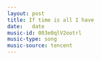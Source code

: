 ```yaml
---
layout: post
title: If time is all I have
date:   date
music-id: 003e0qlV2ootrl
music-type: song
music-source: tencent
---
```



 
